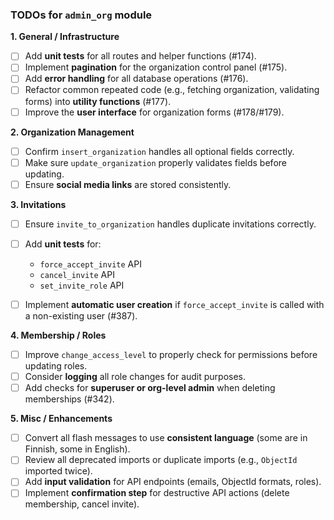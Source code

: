 ### **TODOs for `admin_org` module**

**1. General / Infrastructure**

- [ ] Add **unit tests** for all routes and helper functions (#174).
- [ ] Implement **pagination** for the organization control panel (#175).
- [ ] Add **error handling** for all database operations (#176).
- [ ] Refactor common repeated code (e.g., fetching organization, validating forms) into **utility functions** (#177).
- [ ] Improve the **user interface** for organization forms (#178/#179).

**2. Organization Management**

- [ ] Confirm `insert_organization` handles all optional fields correctly.
- [ ] Make sure `update_organization` properly validates fields before updating.
- [ ] Ensure **social media links** are stored consistently.

**3. Invitations**

- [ ] Ensure `invite_to_organization` handles duplicate invitations correctly.
- [ ] Add **unit tests** for:

  * `force_accept_invite` API
  * `cancel_invite` API
  * `set_invite_role` API
- [ ] Implement **automatic user creation** if `force_accept_invite` is called with a non-existing user (#387).

**4. Membership / Roles**

- [ ] Improve `change_access_level` to properly check for permissions before updating roles.
- [ ] Consider **logging** all role changes for audit purposes.
- [ ] Add checks for **superuser or org-level admin** when deleting memberships (#342).

**5. Misc / Enhancements**

- [ ] Convert all flash messages to use **consistent language** (some are in Finnish, some in English).
- [ ] Review all deprecated imports or duplicate imports (e.g., `ObjectId` imported twice).
- [ ] Add **input validation** for API endpoints (emails, ObjectId formats, roles).
- [ ] Implement **confirmation step** for destructive API actions (delete membership, cancel invite).